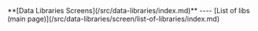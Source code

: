 <div class='linkbox'>
**[Data Libraries Screens](/src/data-libraries/index.md)**
----
[List of libs (main page)](/src/data-libraries/screen/list-of-libraries/index.md)<br />

</div>
